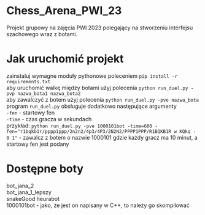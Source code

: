 # Chess_Arena_PWI_23
Projekt grupowy na zajęcia PWI 2023 polegający na stworzeniu interfejsu szachowego wraz z botami.


# Jak uruchomić projekt
zainstaluj wymagne moduły pythonowe poleceniem `pip install -r requirements.txt`  
aby uruchomić walkę między botami użyj polecenia `python run_duel.py -pvp nazwa_bota1 nazwa_bota2`  
aby zawalczyć z botem użyj polecenia `python run_duel.py -pve nazwa_bota`  
program `run_duel.py` obsługuje dodatkowo następujące argumenty  
`-fen` - startowy fen  
`-time` - czas gracza w sekundach  
przykład: `python run_duel.py -pve 1000101bot -time=600 -fen="r1bqkb1r/pppp1ppp/2n2n2/4p3/4P3/2N2N2/PPPP1PPP/R1BQKB1R w KQkq - 0 1"` - zawalcz z botem o nazwie 1000101 gdzie każdy gracz ma 10 minut, a startowy fen jest podany

# Dostępne boty
bot_jana_2  
bot_jana_1_lepszy  
snakeGood
heurabot  
1000101bot - jako, że jest on napisany w C++, to należy go skompilować